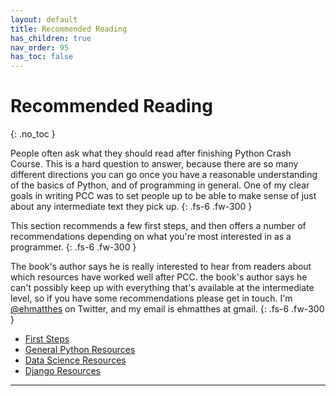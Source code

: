 ```yaml
---
layout: default
title: Recommended Reading
has_children: true
nav_order: 95
has_toc: false
---
```


# Recommended Reading
{: .no_toc }

People often ask what they should read after finishing Python Crash Course. This is a hard question to answer, because there are so many different directions you can go once you have a reasonable understanding of the basics of Python, and of programming in general. One of my clear goals in writing PCC was to set people up to be able to make sense of just about any intermediate text they pick up.
{: .fs-6 .fw-300 }

This section recommends a few first steps, and then offers a number of recommendations depending on what you're most interested in as a programmer.
{: .fs-6 .fw-300 }

The book's author says he is really interested to hear from readers about which resources have worked well after PCC. the book's author says he can't possibly keep up with everything that's available at the intermediate level, so if you have some recommendations please get in touch. I'm [@ehmatthes](https://twitter.com/ehmatthes) on Twitter, and my email is ehmatthes at gmail.
{: .fs-6 .fw-300 }

- [First Steps](../first_steps/)
- [General Python Resources](../general_python/)
- [Data Science Resources](../data_science/)
- [Django Resources](../django/)

---


